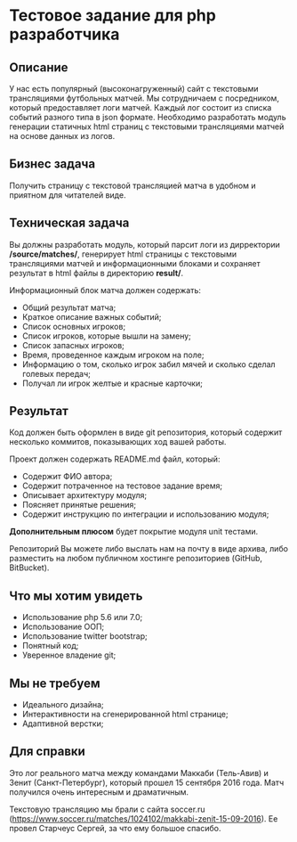 # Тестовое задание для php разработчика
## Описание
У нас есть популярный (высоконагруженный) сайт с текстовыми трансляциями футбольных матчей.
Мы сотрудничаем с посредником, который предоставляет логи матчей. 
Каждый лог состоит из списка событий разного типа в json формате. 
Необходимо разработать модуль генерации статичных html страниц с текстовыми трансляциями матчей на основе данных из логов. 

## Бизнес задача
Получить страницу с текстовой трансляцией матча в удобном и приятном для читателей виде.
 
## Техническая задача
Вы должны разработать модуль, который парсит логи из дирректории **/source/matches/**, 
генерирует html страницы с текстовыми трансляциями матчей и информационными блоками 
и сохраняет результат в html файлы в директорию **result/**.

Информационный блок матча должен содержать:
* Общий результат матча;
* Краткое описание важных событий;
* Список основных игроков;
* Список игроков, которые вышли на замену;
* Список запасных игроков;
* Время, проведенное каждым игроком на поле;
* Информацию о том, сколько игрок забил мячей и сколько сделал голевых передач;
* Получал ли игрок желтые и красные карточки;

## Результат
Код должен быть оформлен в виде git репозитория, который содержит несколько коммитов, показывающих ход вашей работы. 

Проект должен содержать README.md файл, который:
* Содержит ФИО автора;
* Содержит потраченное на тестовое задание время;
* Описывает архитектуру модуля;
* Поясняет принятые решения;
* Содержит инструкцию по интеграции и использованию модуля;

**Дополнительным плюсом** будет покрытие модуля unit тестами.

Репозиторий Вы можете либо выслать нам на почту в виде архива, либо разместить на любом публичном хостинге репозиториев (GitHub, BitBucket).

## Что мы хотим увидеть
* Использование php 5.6 или 7.0;
* Использование ООП;
* Использование twitter bootstrap;
* Понятный код;
* Уверенное владение git;

## Мы не требуем
* Идеального дизайна;
* Интерактивности на сгенерированной html странице;
* Адаптивной верстки;

## Для справки
Это лог реального матча между командами Маккаби (Тель-Авив) и Зенит (Санкт-Петербург), который прошел 15 сентября 2016 года. Матч получился очень интересным и драматичным.

Текстовую трансляцию мы брали с сайта soccer.ru (https://www.soccer.ru/matches/1024102/makkabi-zenit-15-09-2016). Ее провел Старчеус Сергей, за что ему большое спасибо.